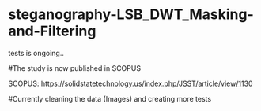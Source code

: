 # steganography-LSB_DWT_Masking-and-Filtering

tests is ongoing.. 

#The study is now published in SCOPUS

SCOPUS: https://solidstatetechnology.us/index.php/JSST/article/view/1130

#Currently cleaning the data (Images) and creating more tests 

